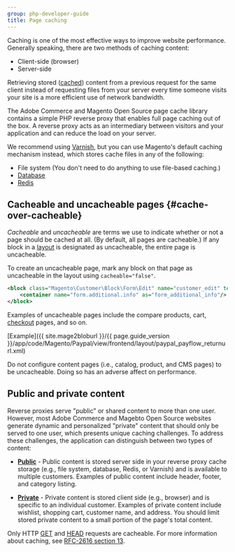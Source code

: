 ```yaml
---
group: php-developer-guide
title: Page caching
---
```


Caching is one of the most effective ways to improve website performance. Generally speaking, there are two methods of caching content:

-  Client-side (browser)
-  Server-side

Retrieving stored ([cached](https://glossary.magento.com/cache)) content from a previous request for the same client instead of requesting files from your server every time someone visits your site is a more efficient use of network bandwidth.

The Adobe Commerce and Magento Open Source page cache library contains a simple PHP reverse proxy that enables full page caching out of the box. A reverse proxy acts as an intermediary between visitors and your application and can reduce the load on your server.

We recommend using [Varnish](https://devdocs.magento.com/guides/v2.4/config-guide/varnish/config-varnish.html), but you can use Magento's default caching mechanism instead, which stores cache files in any of the following:

-  File system (You don't need to do anything to use file-based caching.)
-  [Database](../partial/database-caching.md)
-  [Redis](https://devdocs.magento.com/guides/v2.4/config-guide/redis/redis-pg-cache.html)

## Cacheable and uncacheable pages {#cache-over-cacheable}

*Cacheable* and *uncacheable* are terms we use to indicate whether or not a page should be cached at all. (By default, all pages are cacheable.) If any block in a [layout](https://glossary.magento.com/layout) is designated as uncacheable, the entire page is uncacheable.

To create an uncacheable page, mark any block on that page as uncacheable in the layout using `cacheable="false"`.

```xml
<block class="Magento\Customer\Block\Form\Edit" name="customer_edit" template="Magento_Customer::form/edit.phtml" cacheable="false">
    <container name="form.additional.info" as="form_additional_info"/>
</block>
```

Examples of uncacheable pages include the compare products, cart, [checkout](https://glossary.magento.com/checkout) pages, and so on.

[Example]({{ site.mage2bloburl }}/{{ page.guide_version }}/app/code/Magento/Paypal/view/frontend/layout/paypal_payflow_returnurl.xml)

<InlineAlert variant="warning" slots="text"/>

Do not configure content pages (i.e., catalog, product, and CMS pages) to be uncacheable. Doing so has an adverse affect on performance.

## Public and private content

Reverse proxies serve "public" or shared content to more than one user. However, most Adobe Commerce and Magebto Open Source websites generate dynamic and personalized "private" content that should only be served to one user, which presents unique caching challenges. To address these challenges, the application can distinguish between two types of content:

-  **[Public](public-content.md)** - Public content is stored server side in your reverse proxy cache storage (e.g., file system, database, Redis, or Varnish) and is available to multiple customers. Examples of public content include header, footer, and category listing.

-  **[Private](private-content.md)** - Private content is stored client side (e.g., browser) and is specific to an individual customer. Examples of private content include wishlist, shopping cart, customer name, and address. You should limit stored private content to a small portion of the page's total content.

<InlineAlert variant="info" slots="text"/>

Only HTTP [GET](https://www.w3.org/Protocols/rfc2616/rfc2616-sec9.html#sec9.3) and [HEAD](https://www.w3.org/Protocols/rfc2616/rfc2616-sec9.html#sec9.4) requests are cacheable. For more information about caching, see [RFC-2616 section 13](https://www.w3.org/Protocols/rfc2616/rfc2616-sec13.html).
